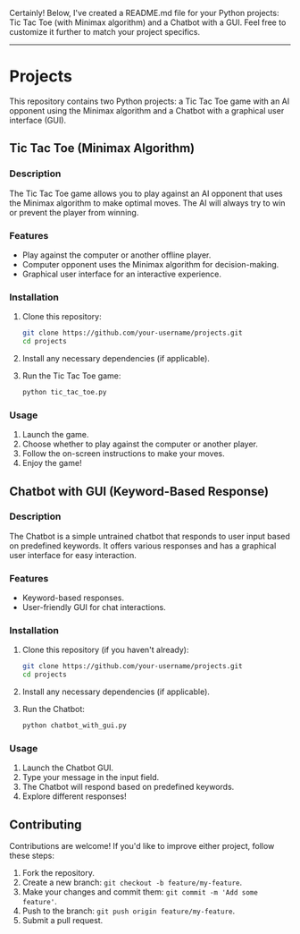 Certainly! Below, I've created a README.md file for your Python projects: Tic Tac Toe (with Minimax algorithm) and a Chatbot with a GUI. Feel free to customize it further to match your project specifics.

---

# Projects

This repository contains two Python projects: a Tic Tac Toe game with an AI opponent using the Minimax algorithm and a Chatbot with a graphical user interface (GUI).

## Tic Tac Toe (Minimax Algorithm)

### Description

The Tic Tac Toe game allows you to play against an AI opponent that uses the Minimax algorithm to make optimal moves. The AI will always try to win or prevent the player from winning.

### Features

- Play against the computer or another offline player.
- Computer opponent uses the Minimax algorithm for decision-making.
- Graphical user interface for an interactive experience.

### Installation

1. Clone this repository:
   ```bash
   git clone https://github.com/your-username/projects.git
   cd projects
   ```

2. Install any necessary dependencies (if applicable).

3. Run the Tic Tac Toe game:
   ```bash
   python tic_tac_toe.py
   ```

### Usage

1. Launch the game.
2. Choose whether to play against the computer or another player.
3. Follow the on-screen instructions to make your moves.
4. Enjoy the game!

## Chatbot with GUI (Keyword-Based Response)

### Description

The Chatbot is a simple untrained chatbot that responds to user input based on predefined keywords. It offers various responses and has a graphical user interface for easy interaction.

### Features

- Keyword-based responses.
- User-friendly GUI for chat interactions.

### Installation

1. Clone this repository (if you haven't already):
   ```bash
   git clone https://github.com/your-username/projects.git
   cd projects
   ```

2. Install any necessary dependencies (if applicable).

3. Run the Chatbot:
   ```bash
   python chatbot_with_gui.py
   ```

### Usage

1. Launch the Chatbot GUI.
2. Type your message in the input field.
3. The Chatbot will respond based on predefined keywords.
4. Explore different responses!

## Contributing

Contributions are welcome! If you'd like to improve either project, follow these steps:

1. Fork the repository.
2. Create a new branch: `git checkout -b feature/my-feature`.
3. Make your changes and commit them: `git commit -m 'Add some feature'`.
4. Push to the branch: `git push origin feature/my-feature`.
5. Submit a pull request.

